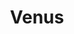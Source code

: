 ---
title: "Venus"
hashtag: "venus"
layout: hashtag
orbits:
  - Sun
tags:
  - Planet
  - Solar System
---